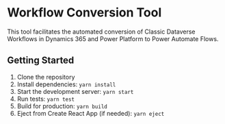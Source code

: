 # Workflow Conversion Tool

This tool facilitates the automated conversion of Classic Dataverse Workflows in Dynamics 365 and Power Platform to Power Automate Flows.

## Getting Started

1. Clone the repository
2. Install dependencies: `yarn install`
3. Start the development server: `yarn start`
4. Run tests: `yarn test`
5. Build for production: `yarn build`
6. Eject from Create React App (if needed): `yarn eject`